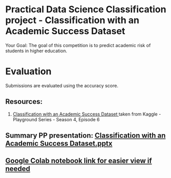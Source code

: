 <!DOCTYPE html>
<html>
<body>
    <h1>Practical Data Science Classification project - Classification with an Academic Success Dataset</h1>
    <p>Your Goal: The goal of this competition is to predict academic risk of students in higher education.</p>
    <h1>Evaluation</h1>
    <p>Submissions are evaluated using the accuracy score.</p>
    <h2>Resources:</h2>
    <ol>
      <li><a href="https://www.kaggle.com/competitions/playground-series-s4e6/discussion/487170">Classification with an Academic Success Dataset
          </a> taken from Kaggle - Playground Series - Season 4, Episode 6
      </li>
    </ol>  
    <h2>Summary PP presentation: 
      <a href="https://docs.google.com/presentation/d/1u7r4EIt8iA4f6VNvZb7XoSPkKfCxfs8S/edit?usp=sharing&ouid=104519793222140349277&rtpof=true&sd=true">
      Classification with an Academic Success Dataset.pptx
      </a>
    </h2>
    <h2>
      <a href="https://drive.google.com/file/d/1E5vYgkHl0wLUZP-O956Q2t9TFhvkW56y/view?usp=sharing">
      Google Colab notebook link for easier view if needed
      </a>
    </h2>
</body>
</html>
